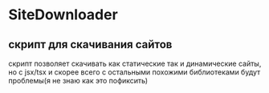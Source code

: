 # SiteDownloader
## скрипт для скачивания сайтов

скрипт позволяет скачивать как статические так и динамические сайты, но с jsx/tsx и скорее всего с остальными похожими библиотеками будут проблемы(я не знаю как это пофиксить)
